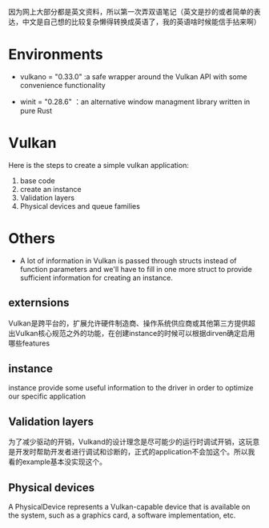 因为网上大部分都是英文资料，所以第一次弄双语笔记（英文是抄的或者简单的表达，中文是自己想的比较复杂懒得转换成英语了，我的英语啥时候能信手拈来啊）
# Environments

- vulkano = "0.33.0" :a safe wrapper around the Vulkan API with some convenience functionality

- winit = "0.28.6" ：an alternative window managment library written in pure Rust

# Vulkan
Here is the steps to create a simple vulkan application:
1. base code
2. create an instance
3. Validation layers
4. Physical devices and queue families

# Others
- A lot of information in Vulkan is passed through structs instead of function parameters and we'll have to fill in one more struct to provide sufficient information for creating an instance.

## externsions
Vulkan是跨平台的，扩展允许硬件制造商、操作系统供应商或其他第三方提供超出Vulkan核心规范之外的功能，在创建instance的时候可以根据dirven确定启用哪些features

## instance
instance provide some useful information to the driver in order to optimize our specific application
## Validation layers
为了减少驱动的开销，Vulkand的设计理念是尽可能少的运行时调试开销，这玩意是开发时帮助开发者进行调试和诊断的，正式的application不会加这个。所以我看的example基本没实现这个。

## Physical devices
 A PhysicalDevice represents a Vulkan-capable device that is available on the system, such as a graphics card, a software implementation, etc.